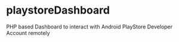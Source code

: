 # playstoreDashboard
PHP based Dashboard to interact with Android PlayStore Developer Account remotely
